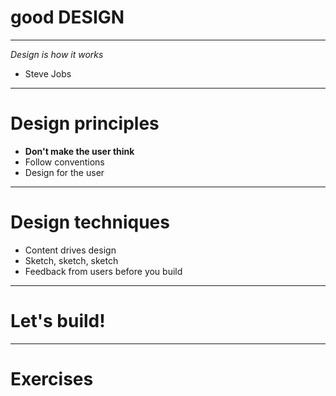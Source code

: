 # good DESIGN

---

*Design is how it works*  
- Steve Jobs

---

# Design principles

- **Don't make the user think**
- Follow conventions
- Design for the user

---

# Design techniques

- Content drives design
- Sketch, sketch, sketch
- Feedback from users before you build

---

# Let's build!


---

# Exercises
